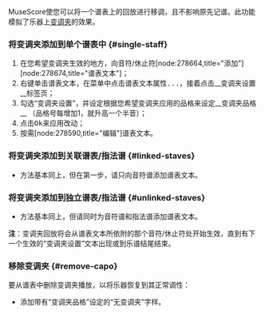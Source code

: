 MuseScore使您可以将一个谱表上的回放进行移调，且不影响原先记谱。此功能模拟了乐器上[变调夹](https://baike.baidu.com/item/变调夹/1837820)的效果。

### 将变调夹添加到单个谱表中 {#single-staff}

1. 在您希望变调夹生效的地方，向音符/休止符[node:278664,title="添加"][node:278674,title="谱表文本"]；
2. 右键单击谱表文本，在菜单中点击<samp class="menu">谱表文本属性...</samp>，接着点击__变调夹设置__标签页；
3. 勾选“变调夹设置”，并设定根据您希望变调夹应用的品格来设定__变调夹品格__ （品格号每增加1，就升高一个半音）；
4. 点击<kbd><samp class="button">Ok</samp></kbd>来应用改动；
5. 按需[node:278590,title="编辑"]谱表文本。

### 将变调夹添加到关联谱表/指法谱 {#linked-staves}

* 方法基本同上，但在第一步，请只向音符谱添加谱表文本。

### 将变调夹添加到独立谱表/指法谱 {#unlinked-staves}

* 方法基本同上，但请同时为音符谱和指法谱添加谱表文本。

**注**：变调夹回放将会从谱表文本所依附的那个音符/休止符处开始生效，直到有下一个生效的“变调夹设置”文本出现或到乐谱结尾结束。

### 移除变调夹 {#remove-capo}

要从谱表中删除变调夹播放，以将乐器恢复到其正常调性：

* 添加带有“变调夹品格”设定的“无变调夹”字样。
